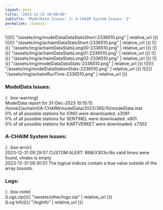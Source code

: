 ```yaml
---
layout: post
title: "2023-12-31 10:00:00"
subtitle: "ModelData Issues: 3; A-CHAIM System Issues: 2"
permalink: /latest/
---
```


![]({{ "/assets/img/modelDataDataStatsShort-2336510.png" | relative_url }})
![]({{ "/assets/img/achaimDataStatsShort-2336510.png" | relative_url }})
![]({{ "/assets/img/achaimDataStatsLong00-2336510.png" | relative_url }})
![]({{ "/assets/img/achaimDataStatsLong01-2336510.png" | relative_url }})
![]({{ "/assets/img/achaimDataStatsLong02-2336510.png" | relative_url }})
![]({{ "/assets/img/modelDataDataStats-2336510.png" | relative_url }})
![]({{ "/assets/img/modelDataStationStats-2336510.png" | relative_url }})
![]({{ "/assets/img/achaimRunTime-2336510.png" | relative_url }})


### ModelData Issues:  
  
{: .box-warning}  
 ModelData report for 31-Dec-2023 10:15:15   
 /home2/achaim1/A-CHAIM/modelData/2023/365/10/modelData.mat   
 0% of all possible stations for IONO were downloaded. x3081   
 0% of all possible stations for SENTINEL were downloaded. x801   
 0% of all possible stations for KARTVERKET were downloaded. x7302   
  
### A-CHAIM System Issues:  
  
{: .box-error}  
2023-12-31 09:29:57 CUSTOM ALERT: RINEX303o:No valid times were found, vIndex is empty  
2023-12-31 09:30:01 The logical indices contain a true value outside of the array bounds.  

### Logs:  
  
{: .box-note}  
[Logs.zip]({{ "/assets/other/logs.zip" | relative_url }})  
[Log Info]({{ "/logInfo" | relative_url }})  
